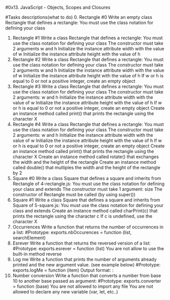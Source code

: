#0x13. JavaScript - Objects, Scopes and Closures

#Tasks descriptions(what to do)
0. Rectangle #0
Write an empty class Rectangle that defines a rectangle:
You must use the class notation for defining your class
1. Rectangle #1
Write a class Rectangle that defines a rectangle:
You must use the class notation for defining your class
The constructor must take 2 arguments w and h
Initialize the instance attribute width with the value of w
Initialize the instance attribute height with the value of h
2. Rectangle #2
Write a class Rectangle that defines a rectangle:
You must use the class notation for defining your class
The constructor must take 2 arguments w and h
Initialize the instance attribute width with the value of w
Initialize the instance attribute height with the value of h
If w or h is equal to 0 or not a positive integer, create an empty object
3. Rectangle #3
Write a class Rectangle that defines a rectangle:
You must use the class notation for defining your class
The constructor must take 2 arguments: w and h
Initialize the instance attribute width with the value of w
Initialize the instance attribute height with the value of h
If w or h is equal to 0 or not a positive integer, create an empty object
Create an instance method called print() that prints the rectangle using the character X
4. Rectangle #4
Write a class Rectangle that defines a rectangle:
You must use the class notation for defining your class
The constructor must take 2 arguments: w and h
Initialize the instance attribute width with the value of w
Initialize the instance attribute height with the value of h
If w or h is equal to 0 or not a positive integer, create an empty object
Create an instance method called print() that prints the rectangle using the character X
Create an instance method called rotate() that exchanges the width and the height of the rectangle
Create an instance method called double() that multiples the width and the height of the rectangle by 2
5. Square #0
Write a class Square that defines a square and inherits from Rectangle of 4-rectangle.js:
You must use the class notation for defining your class and extends
The constructor must take 1 argument: size
The constructor of Rectangle must be called (by using super())
6. Square #1
Write a class Square that defines a square and inherits from Square of 5-square.js:
You must use the class notation for defining your class and extends
Create an instance method called charPrint(c) that prints the rectangle using the character c
If c is undefined, use the character X
7. Occurrences
Write a function that returns the number of occurrences in a list:
#Prototype: exports.nbOccurences = function (list, searchElement)
8. Esrever
Write a function that returns the reversed version of a list:
#Prototype: exports.esrever = function (list)
You are not allow to use the built-in method reverse
9. Log me
Write a function that prints the number of arguments already printed and the new argument value. (see example below)
#Prototype: exports.logMe = function (item)
Output format: <number arguments already printed>: <current argument value>
10. Number conversion
Write a function that converts a number from base 10 to another base passed as argument:
#Prototype: exports.converter = function (base)
You are not allowed to import any file
You are not allowed to declare any new variable (var, let, etc..)
